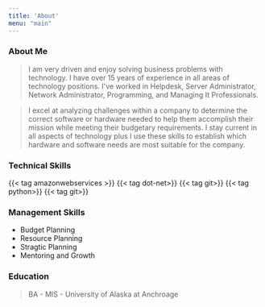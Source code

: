 ```yaml
---
title: 'About'
menu: "main"
---
```


### About Me
> I am very driven and enjoy solving business problems with technology. I have over 15 years of experience in all areas of technology positions. I've worked in Helpdesk, Server Administrator, Network Administrator, Programming, and Managing It Professionals.

> I excel at analyzing challenges within a company to determine the correct software or hardware needed to help them accomplish their mission while meeting their budgetary requirements. I stay current in all aspects of technology plus I use these skills to establish which hardware and software needs are most suitable for the company. 

### Technical Skills

{{< tag amazonwebservices >}}
{{< tag dot-net>}}
{{< tag git>}}
{{< tag python>}}
{{< tag git>}}

### Management Skills

* Budget Planning
* Resource Planning
* Stragtic Planning
* Mentoring and Growth

### Education
> BA - MIS - University of Alaska at Anchroage

